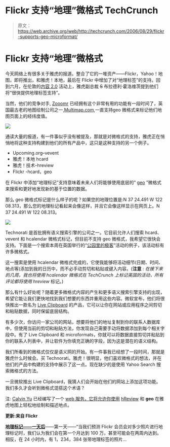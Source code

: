 # Flickr 支持“地理”微格式 TechCrunch

> 原文：<https://web.archive.org/web/http://techcrunch.com/2006/08/29/flickr-supports-geo-microformat/>

# Flickr 支持“地理”微格式

今天网络上有很多关于雅虎的报道。整合了它的一堆资产——Flickr，Yahoo！地图，即将推出，和雅虎！本地，最后在 Flickr 中增加了对“地理标签”的支持。回到六月，在伦敦的[内容 2.0](https://web.archive.org/web/20221007193212/http://www.content2point0.com/2006/) 活动上，雅虎副总裁 ~~S~~ 布拉德利·霍洛维茨提到他们将“很快提供地理标签支持”。

当然，他们的竞争对手, [Zooomr](https://web.archive.org/web/20221007193212/http://beta.zooomr.com/home) 已经拥有这个非常有用的功能有一段时间了，英国最古老的地图绘制公司之一,[Multimap.com](https://web.archive.org/web/20221007193212/http://www.multimap.com/ "http://www.multimap.com"),一直支持geo 微格式来标记他们地图页面上的经纬度值。

![](img/6ca5d2f08a14e35e1544c72faee963f8.png)

通读大量的报道，有一件事似乎没有被提及，那就是对微格式的支持，雅虎正在悄悄地将这种支持构建到他们的所有产品中，这只是这种支持的另一个例子。

*   Upcoming.org–vevent
*   雅虎！本地 hcard
*   雅虎！技术–hreview
*   Flickr -hcard，geo

在 Flickr 中添加“地理标记”支持意味着未来人们将能够使用底层的“ [geo](https://web.archive.org/web/20221007193212/http://microformats.org/wiki/geo) ”微格式来搜索和更好地发现新的基于位置的数据。

那么 geo 微格式标记是什么样子的呢？如果您的地理位置是:N 37 24.491 W 122 08.313，那么您的地理标记看起来会像这样，并且它会像这样显示在网页上。N 37 24.491 W 122 08.313。

![](img/209edb716535e26043d906c0c08df51f.png)

Technorati 是首批拥有语义搜索引擎的公司之一。它目前允许人们搜索 hcard、vevent 和 hcalendar 微格式标记，但目前不支持 geo 微格式，我希望它很快会支持。下面是一个搜索本周在英国举行的“[公园里的极客](https://web.archive.org/web/20221007193212/http://www.geekinthepark.co.uk/)”活动的例子，该活动标有许多微格式。

这一搜索是使用 hcalendar 微格式完成的，它使我能够将活动细节(日期、时间、地点等)添加到我的日历中，而不必手动剪切和粘贴或键入内容。(**注意** : *在接下来的几周，我也将使用 hcalendar 微格式在 TechCrunch 上标记英国的活动，所有评论都将使用 hreview* 标记。)

那么有什么好处呢？随着更多微格式内容的产生和更多语义搜索引擎支持的出现，希望它能让我们更快地找到我们想要的东西并重用这些内容。微软宣布，他们将很快推出一款名为 [Live Clipboard](https://web.archive.org/web/20221007193212/http://microformats.org/blog/2006/03/08/ray-ozzie-on-microformats/) 的产品，它可以让你在网站或应用程序之间剪切和粘贴数据，同时保留底层结构。

有多少次，你访问一家公司的网站，想要将他们的地址复制到你的联系人数据库中，但使用当前的剪切和粘贴方法，你发现自己需要手动将数据添加到每个相关字段中。有了 Live Clipboard 和 microformats，你就可以将数据直接剪切并粘贴到你的联系人列表中，并让软件为你填充正确的字段，因为这是潜在的语义结构。

我们所看到的微格式仅仅是语义网的开始。有一件事我已经想了一段时间，那就是雅虎什么时候会。买 Technorati。雅虎！很明显，他们喜欢微格式的想法，并在他们的产品中构建的支持中展示了这一点。现在缺少的是使用 Yahoo Search 搜索微格式的方法。

一旦微软推出 Live Clipboard，我猜人们会开始在他们的网站上添加这项功能。我们多久才会听到微格式混搭这个术语？

注: [Calvin Yu](https://web.archive.org/web/20221007193212/http://blog.codeeg.com/ "http://blog.codeeg.com/") 已经编写了一个 [web 服务，它将允许你使用](https://web.archive.org/web/20221007193212/http://blog.codeeg.com/2006/01/28/using-microformats-to-plot-my-favorite-places/ "http://blog.codeeg.com/2006/01/28/using-microformats-to-plot-my-favorite-places/") [hReview](https://web.archive.org/web/20221007193212/http://uk.beta.techcrunch.com/wiki/hreview "hreview") 和 **geo** 在雅虎地图上轻松地绘制和描述地点。

**更新:来自 Flickr**

[**地理标记——一天后**](https://web.archive.org/web/20221007193212/http://blog.flickr.com/flickrblog/2006/08/geotagging_one_.html)——第一天——“当我们预测 Flickr 会员会对多少照片进行地理标记时，我们认为我们会在第一个月达到 100 万，甚至可能会在两周内达到。相反，在 24 小时内，有 1，234，384 张带地理标签的照片…